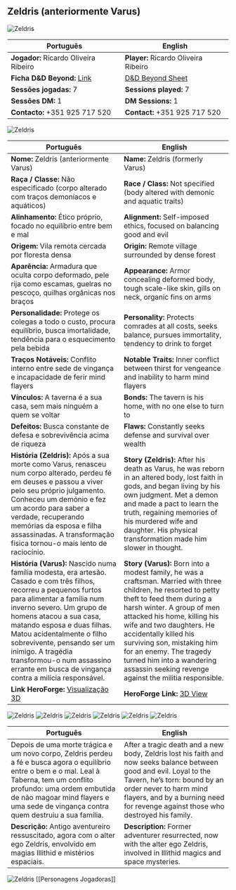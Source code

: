 ## Zeldris (anteriormente Varus)
![Zeldris](pc_zeldris_varus_01.png)

| Português                                                                    | English                                                            |
| ---------------------------------------------------------------------------- | ------------------------------------------------------------------ |
| **Jogador:** Ricardo Oliveira Ribeiro                                        | **Player:** Ricardo Oliveira Ribeiro                               |
| **Ficha D&D Beyond:** [Link](https://www.dndbeyond.com/characters/143891578) | [D&D Beyond Sheet](https://www.dndbeyond.com/characters/143891578) |
| **Sessões jogadas:** 7                                                       | **Sessions played:** 7                                             |
| **Sessões DM:** 1                                                            | **DM Sessions:** 1                                                 |
| **Contacto:** +351 925 717 520                                               | **Contact:** +351 925 717 520                                      |
![Zeldris](pc_zeldris_varus_02.png)

| Português | English |
|-----------|---------|
| **Nome:** Zeldris (anteriormente Varus) | **Name:** Zeldris (formerly Varus) |
| **Raça / Classe:** Não especificado (corpo alterado com traços demoníacos e aquáticos) | **Race / Class:** Not specified (body altered with demonic and aquatic traits) |
| **Alinhamento:** Ético próprio, focado no equilíbrio entre bem e mal | **Alignment:** Self-imposed ethics, focused on balancing good and evil |
| **Origem:** Vila remota cercada por floresta densa | **Origin:** Remote village surrounded by dense forest |
| **Aparência:** Armadura que oculta corpo deformado, pele rija como escamas, guelras no pescoço, quilhas orgânicas nos braços | **Appearance:** Armor concealing deformed body, tough scale-like skin, gills on neck, organic fins on arms |
| **Personalidade:** Protege os colegas a todo o custo, procura equilíbrio, busca imortalidade, tendência para o esquecimento pela bebida | **Personality:** Protects comrades at all costs, seeks balance, pursues immortality, tendency to drink to forget |
| **Traços Notáveis:** Conflito interno entre sede de vingança e incapacidade de ferir mind flayers | **Notable Traits:** Inner conflict between thirst for vengeance and inability to harm mind flayers |
| **Vínculos:** A taverna é a sua casa, sem mais ninguém a quem se voltar | **Bonds:** The tavern is his home, with no one else to turn to |
| **Defeitos:** Busca constante de defesa e sobrevivência acima de riqueza | **Flaws:** Constantly seeks defense and survival over wealth |
| **História (Zeldris):** Após a sua morte como Varus, renasceu num corpo alterado, perdeu fé em deuses e passou a viver pelo seu próprio julgamento. Conheceu um demónio e fez um acordo para saber a verdade, recuperando memórias da esposa e filha assassinadas. A transformação física tornou-o mais lento de raciocínio. | **Story (Zeldris):** After his death as Varus, he was reborn in an altered body, lost faith in gods, and began living by his own judgment. Met a demon and made a pact to learn the truth, regaining memories of his murdered wife and daughter. His physical transformation made him slower in thought. |
| **História (Varus):** Nascido numa família modesta, era artesão. Casado e com três filhos, recorreu a pequenos furtos para alimentar a família num inverno severo. Um grupo de homens atacou a sua casa, matando esposa e duas filhas. Matou acidentalmente o filho sobrevivente, pensando ser um inimigo. A tragédia transformou-o num assassino errante em busca de vingança contra a milícia responsável. | **Story (Varus):** Born into a modest family, he was a craftsman. Married with three children, he resorted to petty theft to feed them during a harsh winter. A group of men attacked his home, killing his wife and two daughters. He accidentally killed his surviving son, mistaking him for an enemy. The tragedy turned him into a wandering assassin seeking revenge against the militia responsible. |
| **Link HeroForge:** [Visualização 3D](https://www.heroforge.com/load_config%3D524043482/) | **HeroForge Link:** [3D View](https://www.heroforge.com/load_config%3D524043482/) |
![Zeldris](pc_zeldris_varus_03.png)
![Zeldris](pc_zeldris_varus_04.png)
![Zeldris](pc_zeldris_varus_05.png)
![Zeldris](pc_zeldris_varus_06.png)
![Zeldris](pc_zeldris_varus_07.png)
![Zeldris](pc_zeldris_varus_08.png)

| Português                                                                                                                                                                                                                                                           | English                                                                                                                                                                                                                                                          |
| ------------------------------------------------------------------------------------------------------------------------------------------------------------------------------------------------------------------------------------------------------------------- | ---------------------------------------------------------------------------------------------------------------------------------------------------------------------------------------------------------------------------------------------------------------- |
| Depois de uma morte trágica e um novo corpo, Zeldris perdeu a fé e busca agora o equilíbrio entre o bem e o mal. Leal à Taberna, tem um conflito profundo: uma ordem embutida de não magoar mind flayers e uma sede de vingança contra quem destruiu a sua família. | After a tragic death and a new body, Zeldris lost his faith and now seeks balance between good and evil. Loyal to the Tavern, he’s torn: bound by an order never to harm mind flayers, and by a burning need for revenge against those who destroyed his family. |
| **Descrição:** Antigo aventureiro ressuscitado, agora com o alter ego Zeldris, envolvido em magias Illithid e mistérios espaciais.                                                                                                                                  | **Description:** Former adventurer resurrected, now with the alter ego Zeldris, involved in Illithid magics and space mysteries.                                                                                                                                 |
![Zeldris](pc_zeldris_varus_09.png)
[[Personagens Jogadoras]]


















